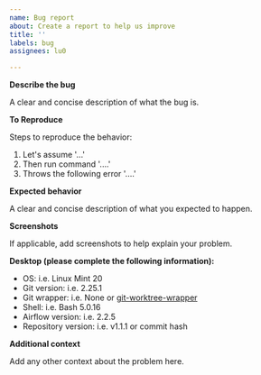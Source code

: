 ```yaml
---
name: Bug report
about: Create a report to help us improve
title: ''
labels: bug
assignees: lu0

---
```


**Describe the bug**

A clear and concise description of what the bug is.


**To Reproduce**

Steps to reproduce the behavior:
1. Let's assume '...'
2. Then run command '....'
3. Throws the following error '....'


**Expected behavior**

A clear and concise description of what you expected to happen.


**Screenshots**

If applicable, add screenshots to help explain your problem.


**Desktop (please complete the following information):**

 - OS: i.e. Linux Mint 20
 - Git version: i.e. 2.25.1
 - Git wrapper: i.e. None or [git-worktree-wrapper](https://github.com/lu0/git-worktree-wrapper)
 - Shell: i.e. Bash 5.0.16
 - Airflow version: i.e. 2.2.5
 - Repository version: i.e. v1.1.1 or commit hash


**Additional context**

Add any other context about the problem here.
